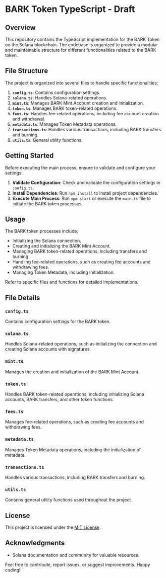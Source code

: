 # BARK Token TypeScript - Draft

## Overview

This repository contains the TypeScript implementation for the BARK Token on the Solana blockchain. The codebase is organized to provide a modular and maintainable structure for different functionalities related to the BARK token.

## File Structure

The project is organized into several files to handle specific functionalities:

1. **`config.ts`**: Contains configuration settings.
2. **`solana.ts`**: Handles Solana-related operations.
3. **`mint.ts`**: Manages BARK Mint Account creation and initialization.
4. **`token.ts`**: Manages BARK token-related operations.
5. **`fees.ts`**: Handles fee-related operations, including fee account creation and withdrawal.
6. **`metadata.ts`**: Manages Token Metadata operations.
7. **`transactions.ts`**: Handles various transactions, including BARK transfers and burning.
8. **`utils.ts`**: General utility functions.

## Getting Started

Before executing the main process, ensure to validate and configure your settings:

1. **Validate Configuration**: Check and validate the configuration settings in `config.ts`.
2. **Install Dependencies**: Run `npm install` to install project dependencies.
3. **Execute Main Process**: Run `npm start` or execute the `main.ts` file to initiate the BARK token processes.

## Usage

The BARK token processes include:

- Initializing the Solana connection.
- Creating and initializing the BARK Mint Account.
- Managing BARK token-related operations, including transfers and burning.
- Handling fee-related operations, such as creating fee accounts and withdrawing fees.
- Managing Token Metadata, including initialization.

Refer to specific files and functions for detailed implementations.

## File Details

### `config.ts`

Contains configuration settings for the BARK token.

### `solana.ts`

Handles Solana-related operations, such as initializing the connection and creating Solana accounts with signatures.

### `mint.ts`

Manages the creation and initialization of the BARK Mint Account.

### `token.ts`

Handles BARK token-related operations, including initializing Solana accounts, BARK transfers, and other token functions.

### `fees.ts`

Manages fee-related operations, such as creating fee accounts and withdrawing fees.

### `metadata.ts`

Manages Token Metadata operations, including the initialization of metadata.

### `transactions.ts`

Handles various transactions, including BARK transfers and burning.

### `utils.ts`

Contains general utility functions used throughout the project.

## License

This project is licensed under the [MIT License](LICENSE).

## Acknowledgments

- Solana documentation and community for valuable resources.

Feel free to contribute, report issues, or suggest improvements. Happy coding!
